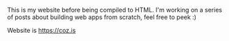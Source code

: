 This is my website before being compiled to HTML. I'm working on a series of posts about building web apps from scratch, feel free to peek :)

Website is https://coz.is